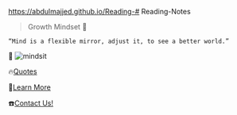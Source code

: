 https://abdulmajjed.github.io/Reading-# Reading-Notes
> Growth Mindset
🥇
```
“Mind is a flexible mirror, adjust it, to see a better world.”
```
🧠
![mindsit](https://data.whicdn.com/images/46947114/original.jpg) 

🔥[Quotes](https://www.goodreads.com/quotes/tag/mindset) 

📖[Learn More](https://www.verywellmind.com/what-is-a-mindset-2795025#:~:text=A%20mindset%20refers%20to%20whether%20you%20believe%20qualities,that%20these%20qualities%20are%20inborn%2C%20fixed%2C%20and%20unchangeable.)

☎️[Contact Us!](https://github.com/abdulmajjed)
